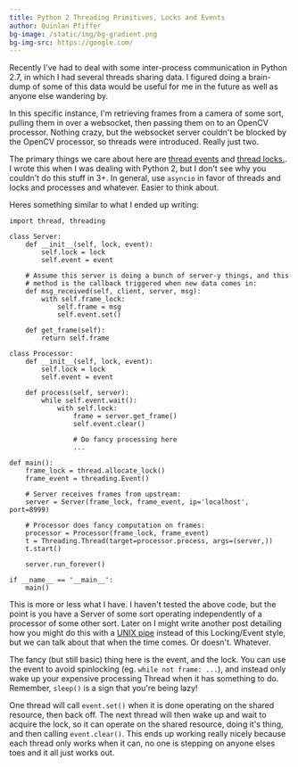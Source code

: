 ```yaml
---
title: Python 2 Threading Primitives, Locks and Events
author: Quinlan Pfiffer
bg-image: /static/img/bg-gradient.png
bg-img-src: https://google.com/
---
```


Recently I've had to deal with some inter-process communication in Python 2.7, in
which I had several threads sharing data. I figured doing a brain-dump of some
of this data would be useful for me in the future as well as anyone else
wandering by.

In this specific instance, I'm retrieving frames from a camera of some sort,
pulling them in over a websocket, then passing them on to an OpenCV processor.
Nothing crazy, but the websocket server couldn't be blocked by the OpenCV
processor, so threads were introduced. Really just two.

The primary things we care about here are [thread events](https://docs.python.org/2/library/threading.html#event-objects) and [thread
locks.](https://docs.python.org/2/library/thread.html#thread.allocate_lock). I wrote this when I was dealing with Python 2, but I don't see why
you couldn't do this stuff in 3+. In general, use `asyncio` in favor of threads
and locks and processes and whatever. Easier to think about.

Heres something similar to what I ended up writing:

```
import thread, threading

class Server:
    def __init__(self, lock, event):
        self.lock = lock
        self.event = event

    # Assume this server is doing a bunch of server-y things, and this
    # method is the callback triggered when new data comes in:
    def msg_received(self, client, server, msg):
        with self.frame_lock:
            self.frame = msg
            self.event.set()

    def get_frame(self):
        return self.frame

class Processor:
    def __init__(self, lock, event):
        self.lock = lock
        self.event = event

    def process(self, server):
        while self.event.wait():
            with self.lock:
                frame = server.get_frame()
                self.event.clear()

                # Do fancy processing here
                ...

def main():
    frame_lock = thread.allocate_lock()
    frame_event = threading.Event()

    # Server receives frames from upstream:
    server = Server(frame_lock, frame_event, ip='localhost', port=8999)

    # Processor does fancy computation on frames:
    processor = Processor(frame_lock, frame_event)
    t = Threading.Thread(target=processor.process, args=(server,))
    t.start()

    server.run_forever()

if __name__ == '__main__':
    main()
```

This is more or less what I have. I haven't tested the above code, but the point
is you have a Server of some sort operating independently of a processor of
some other sort. Later on I might write another post detailing how you might do this
with a [UNIX pipe](http://man7.org/linux/man-pages/man2/pipe.2.html) instead of
this Locking/Event style, but we can talk about that when the time comes. Or
doesn't. Whatever.

The fancy (but still basic) thing here is the event, and the lock. You can use
the event to avoid spinlocking (eg. `while not frame: ...`), and instead only
wake up your expensive processing Thread when it has something to do. Remember,
`sleep()` is a sign that you're being lazy!

One thread will call `event.set()` when it is done operating on the shared
resource, then back off. The next thread will then wake up and wait to acquire
the lock, so it can operate on the shared resource, doing it's thing, and then
calling `event.clear()`. This ends up working really nicely because each thread
only works when it can, no one is stepping on anyone elses toes and it all just
works out.
